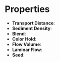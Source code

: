 

# Properties

- **Transport Distance**: 
- **Sediment Density**: 
- **Blend**: 
- **Color Hold**: 
- **Flow Volume**: 
- **Laminar Flow**: 
- **Seed**: 




